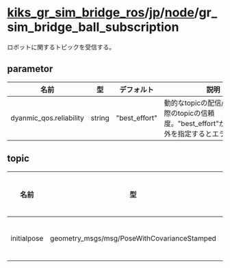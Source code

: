 # [kiks_gr_sim_bridge_ros](../../../../README.md)/[jp](../../jp.md)/[node](../node.md)/gr_sim_bridge_ball_subscription

ロボットに関するトピックを受信する。

## parametor

| 名前 | 型 | デフォルト | 説明 |
|-|-|-|-|
| dyanmic_qos.reliability | string | "best_effort" | 動的なtopicの配信/購読を行う際のtopicの信頼度。"best_effort"か"reliable"以外を指定するとエラーとなる。 |

## topic
| 名前 | 型 | 配信/購読 | 説明 |
|-|-|-|-|
| initialpose | geometry_msgs/msg/PoseWithCovarianceStamped | 購読 | ボールの再配置。 |